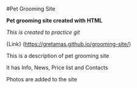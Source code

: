 #Pet Grooming Site

**Pet grooming site created with HTML**

_This is created to practice git_

{Link} (https://gretamas.github.io/grooming-site/)

This is a description of pet grooming site

It has Info, News, Price list and Contacts

Photos are added to the site
